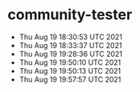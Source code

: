 # community-tester
- Thu Aug 19 18:30:53 UTC 2021
- Thu Aug 19 18:33:37 UTC 2021
- Thu Aug 19 19:28:36 UTC 2021
- Thu Aug 19 19:50:10 UTC 2021
- Thu Aug 19 19:50:13 UTC 2021
- Thu Aug 19 19:57:57 UTC 2021
